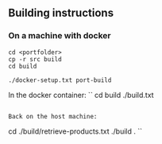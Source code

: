 ## Building instructions

### On a machine with docker
```
cd <portfolder>
cp -r src build
cd build

./docker-setup.txt port-build
```

In the docker container:
``
cd build
./build.txt
```

Back on the host machine:
```
cd <portfolder>
./build/retrieve-products.txt ./build .
``
